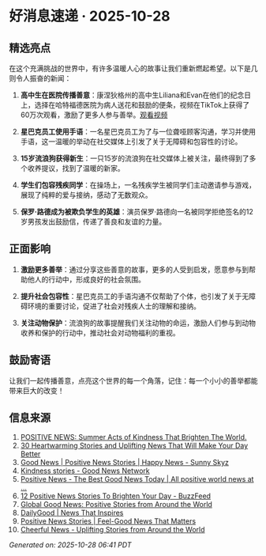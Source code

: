 # 好消息速递 · 2025-10-28

## 精选亮点
在这个充满挑战的世界中，有许多温暖人心的故事让我们重新燃起希望。以下是几则令人振奋的新闻：

1. **高中生在医院传播善意**：康涅狄格州的高中生Liliana和Evan在他们的纪念日上，选择在哈特福德医院为病人送花和鼓励的便条，视频在TikTok上获得了60万次观看，激励了更多人参与善举。[观看视频](https://www.youtube.com/watch?v=HasUx6Fk2hQ)

2. **星巴克员工使用手语**：一名星巴克员工为了与一位聋哑顾客沟通，学习并使用手语，这一温暖的举动在社交媒体上引发了关于无障碍和包容性的讨论。

3. **15岁流浪狗获得新生**：一只15岁的流浪狗在社交媒体上被关注，最终得到了多个收养提议，找到了温暖的新家。

4. **学生们包容残疾同学**：在操场上，一名残疾学生被同学们主动邀请参与游戏，展现了纯粹的爱与接纳，感动了无数观众。

5. **保罗·路德成为被欺负学生的英雄**：演员保罗·路德向一名被同学拒绝签名的12岁男孩发出鼓励信，传递了善良和友谊的力量。

## 正面影响
1. **激励更多善举**：通过分享这些善意的故事，更多的人受到启发，愿意参与到帮助他人的行动中，形成良好的社会氛围。

2. **提升社会包容性**：星巴克员工的手语沟通不仅帮助了个体，也引发了关于无障碍环境的重要讨论，促进了社会对残疾人士的理解和接纳。

3. **关注动物保护**：流浪狗的故事提醒我们关注动物的命运，激励人们参与到动物收养和保护的行动中，推动社会对动物福利的重视。

## 鼓励寄语
让我们一起传播善意，点亮这个世界的每一个角落，记住：每一个小小的善举都能带来巨大的改变！

## 信息来源
1. [POSITIVE NEWS: Summer Acts of Kindness That Brighten The World.](https://thinkkindness.org/blog/positive-news-summer-acts-of-kindness-that-brighten-the-world/)
2. [30 Heartwarming Stories and Uplifting News That Will Make Your Day Better](https://121clicks.com/inspirations/heartwarming-stories-and-uplifting-news/)
3. [Good News | Positive News Stories | Happy News - Sunny Skyz](https://www.sunnyskyz.com/good-news)
4. [Kindness stories - Good News Network](https://www.goodnewsnetwork.org/tag/kindness/)
5. [Positive News - The Best Good News Today | All positive world news at ...](https://positivenewsfoundation.org/)
6. [12 Positive News Stories To Brighten Your Day - BuzzFeed](https://www.buzzfeed.com/jake_farrington/feel-good-news-stories)
7. [Global Good News: Positive Stories from Around the World](https://www.globalpositivenewsnetwork.com/global-good-news-positive-stories-from-around-the-world/)
8. [DailyGood | News That Inspires](https://www.dailygood.org/)
9. [Positive News Stories | Feel-Good News That Matters](https://www.positivenews.press/stories)
10. [Cheerful News - Uplifting Stories from Around the World](https://cheerfulnewsdaily.com/)

_Generated on: 2025-10-28 06:41 PDT_
